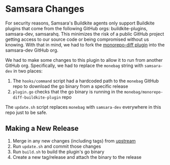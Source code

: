 # Samsara Changes

For security reasons, Samsara's Buildkite agents only support Buildkite plugins that come from the following GitHub orgs: buildkite-plugins, samsara-dev, samsarahq.
This minimizes the risk of a public GitHub project getting access to our source code or being compromised without us knowing.
With that in mind, we had to fork the [monorepo-diff plugin](https://github.com/monebag/monorepo-diff-buildkite-plugin) into the samsara-dev GitHub org.

We had to make some changes to this plugin to allow it to run from another GitHub org.  Specifically, we had to replace the `monebag` string with `samsara-dev` in two places:
1. The `hooks/command` script had a hardcoded path to the `monebag` GitHub repo to download the go binary from a specific release
2. `plugin.go` checks that the go binary is running in the `monebag/monorepo-diff-buildkite-plugin` repo

The `update.sh` script replaces `monebag` with `samsara-dev` everywhere in this repo just to be safe.

## Making a New Release

1. Merge in any new changes (including tags) from [upstream](https://github.com/monebag/monorepo-diff-buildkite-plugin)
2. Run `update.sh` and commit those changes
3. Run `build.sh` to build the plugin's go binary
4. Create a new tag/release and attach the binary to the release
